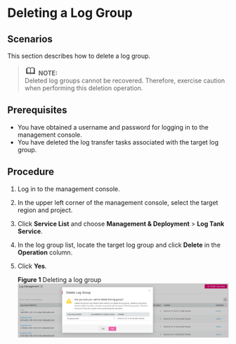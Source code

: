 # Deleting a Log Group<a name="lts_01_0017"></a>

## Scenarios<a name="section58756561104626"></a>

This section describes how to delete a log group.

>![](public_sys-resources/icon-note.gif) **NOTE:**   
>Deleted log groups cannot be recovered. Therefore, exercise caution when performing this deletion operation.  

## Prerequisites<a name="section47539639104634"></a>

-   You have obtained a username and password for logging in to the management console.
-   You have deleted the log transfer tasks associated with the target log group.

## Procedure<a name="section55491661104647"></a>

1.  Log in to the management console.
2.  In the upper left corner of the management console, select the target region and project.
3.  Click  **Service List**  and choose  **Management & Deployment**  \>  **Log Tank Service**.
4.  In the log group list, locate the target log group and click  **Delete**  in the  **Operation**  column.
5.  Click  **Yes**.

    **Figure  1**  Deleting a log group<a name="fig911518521452"></a>  
    ![](figures/deleting-a-log-group.png "deleting-a-log-group")


